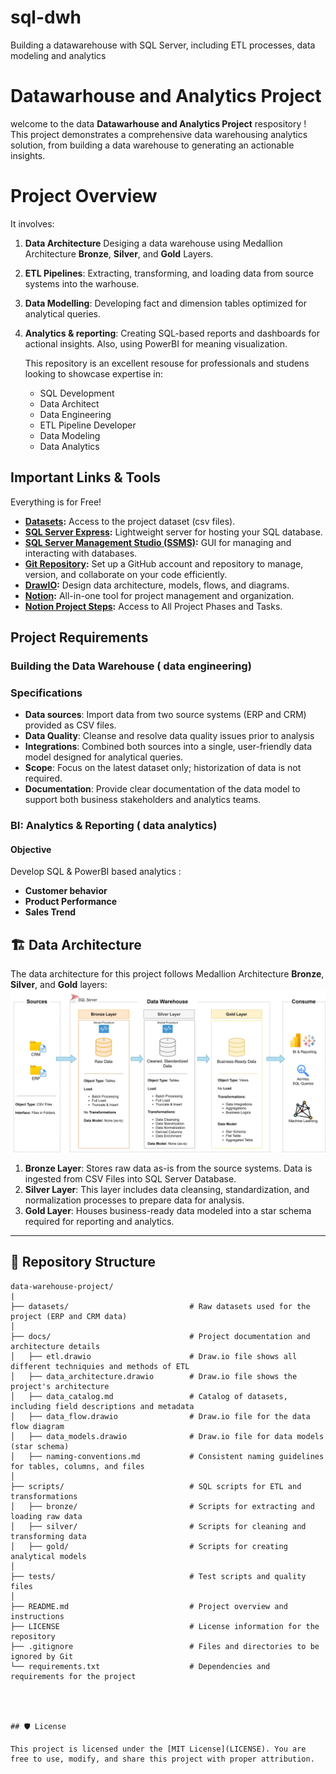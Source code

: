 # sql-dwh
Building a datawarehouse with SQL Server, including ETL processes, data modeling and analytics

# Datawarhouse and Analytics Project
welcome to the data **Datawarhouse and Analytics Project** respository !
This project demonstrates a comprehensive data warehousing analytics solution, from building a data warehouse to generating an actionable insights.

# Project Overview

It involves:
1. **Data Architecture** Desiging a data warehouse using Medallion Architecture **Bronze**, **Silver**, and **Gold** Layers.
2. **ETL Pipelines**:  Extracting, transforming, and loading data from source systems into the warhouse.
3. **Data Modelling**: Developing fact and dimension tables optimized for analytical queries.
4. **Analytics & reporting**: Creating SQL-based reports and dashboards for actional insights. Also, using PowerBI for meaning visualization.

   This repository is an excellent resouse for professionals and studens looking to showcase expertise in:
   - SQL Development
   - Data Architect
   - Data Engineering
   - ETL Pipeline Developer
   - Data Modeling
   - Data Analytics
  
## Important Links & Tools
Everything is for Free!
- **[Datasets](datasets/):** Access to the project dataset (csv files).
- **[SQL Server Express](https://www.microsoft.com/en-us/sql-server/sql-server-downloads):** Lightweight server for hosting your SQL database.
- **[SQL Server Management Studio (SSMS)](https://learn.microsoft.com/en-us/sql/ssms/download-sql-server-management-studio-ssms?view=sql-server-ver16):** GUI for managing and interacting with databases.
- **[Git Repository](https://github.com/):** Set up a GitHub account and repository to manage, version, and collaborate on your code efficiently.
- **[DrawIO](https://www.drawio.com/):** Design data architecture, models, flows, and diagrams.
- **[Notion](https://www.notion.com/):** All-in-one tool for project management and organization.
- **[Notion Project Steps](https://thankful-pangolin-2ca.notion.site/SQL-Data-Warehouse-Project-16ed041640ef80489667cfe2f380b269?pvs=4):** Access to All Project Phases and Tasks.

## Project Requirements
### Building the Data Warehouse ( data engineering)

### Specifications
- **Data sources**: Import data from two source systems (ERP and CRM) provided as CSV files.
- **Data Quality**: Cleanse and resolve data quality issues prior to analysis
- **Integrations**: Combined both sources into a single, user-friendly data model designed for analytical queries.
- **Scope**: Focus on the latest dataset only; historization of data is not required.
- **Documentation**: Provide clear documentation of the data model to support both business stakeholders and analytics teams.

### BI: Analytics & Reporting ( data analytics)
#### Objective
Develop SQL & PowerBI based analytics :
- **Customer behavior**
- **Product Performance**
- **Sales Trend**

## 🏗️ Data Architecture

The data architecture for this project follows Medallion Architecture **Bronze**, **Silver**, and **Gold** layers:
![Data Architecture](docs/data_architecture.png)

1. **Bronze Layer**: Stores raw data as-is from the source systems. Data is ingested from CSV Files into SQL Server Database.
2. **Silver Layer**: This layer includes data cleansing, standardization, and normalization processes to prepare data for analysis.
3. **Gold Layer**: Houses business-ready data modeled into a star schema required for reporting and analytics.

---


## 📂 Repository Structure
```
data-warehouse-project/
|                                       
├── datasets/                           # Raw datasets used for the project (ERP and CRM data)
│
├── docs/                               # Project documentation and architecture details
│   ├── etl.drawio                      # Draw.io file shows all different techniquies and methods of ETL
│   ├── data_architecture.drawio        # Draw.io file shows the project's architecture
│   ├── data_catalog.md                 # Catalog of datasets, including field descriptions and metadata
│   ├── data_flow.drawio                # Draw.io file for the data flow diagram
│   ├── data_models.drawio              # Draw.io file for data models (star schema)
│   ├── naming-conventions.md           # Consistent naming guidelines for tables, columns, and files
│
├── scripts/                            # SQL scripts for ETL and transformations
│   ├── bronze/                         # Scripts for extracting and loading raw data
│   ├── silver/                         # Scripts for cleaning and transforming data
│   ├── gold/                           # Scripts for creating analytical models
│
├── tests/                              # Test scripts and quality files
│
├── README.md                           # Project overview and instructions
├── LICENSE                             # License information for the repository
├── .gitignore                          # Files and directories to be ignored by Git
└── requirements.txt                    # Dependencies and requirements for the project




## 🛡️ License

This project is licensed under the [MIT License](LICENSE). You are free to use, modify, and share this project with proper attribution.

``` 
